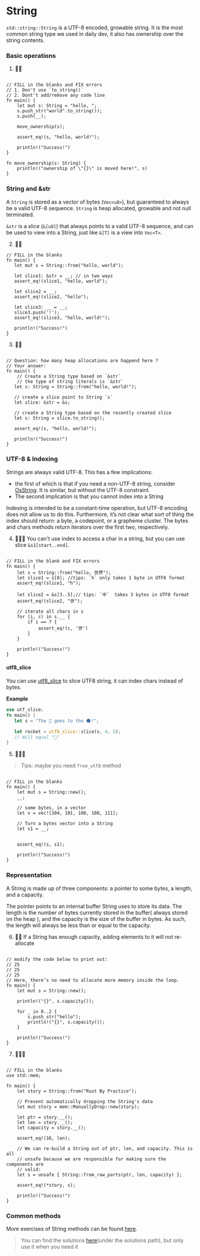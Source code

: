 # String
`std::string::String` is a UTF-8 encoded, growable string. It is the most common string type we used in daily dev, it also has ownership over the string contents.

### Basic operations
1. 🌟🌟
```rust,editable

// FILL in the blanks and FIX errors
// 1. Don't use `to_string()`
// 2. Dont't add/remove any code line
fn main() {
    let mut s: String = "hello, ";
    s.push_str("world".to_string());
    s.push(__);

    move_ownership(s);

    assert_eq!(s, "hello, world!");

    println!("Success!")
}

fn move_ownership(s: String) {
    println!("ownership of \"{}\" is moved here!", s)
}
```

### String and &str
A `String` is stored as a vector of bytes (`Vec<u8>`), but guaranteed to always be a valid UTF-8 sequence. `String` is heap allocated, growable and not null terminated.

`&str` is a slice (`&[u8]`) that always points to a valid UTF-8 sequence, and can be used to view into a String, just like `&[T]` is a view into `Vec<T>`.

2. 🌟🌟
```rust,editable
// FILL in the blanks
fn main() {  
   let mut s = String::from("hello, world");

   let slice1: &str = __; // in two ways
   assert_eq!(slice1, "hello, world");

   let slice2 = __;
   assert_eq!(slice2, "hello");

   let slice3: __ = __; 
   slice3.push('!');
   assert_eq!(slice3, "hello, world!");

   println!("Success!")
}
```

3. 🌟🌟
```rust,editable

// Question: how many heap allocations are happend here ?
// Your answer: 
fn main() {  
    // Create a String type based on `&str`
    // the type of string literals is `&str`
   let s: String = String::from("hello, world!");

   // create a slice point to String `s`
   let slice: &str = &s;

   // create a String type based on the recently created slice
   let s: String = slice.to_string();

   assert_eq!(s, "hello, world!");

   println!("Success!")
}
```

### UTF-8 & Indexing
Strings are always valid UTF-8. This has a few implications:

- the first of which is that if you need a non-UTF-8 string, consider [OsString](https://doc.rust-lang.org/stable/std/ffi/struct.OsString.html). It is similar, but without the UTF-8 constraint. 
- The second implication is that you cannot index into a String

Indexing is intended to be a constant-time operation, but UTF-8 encoding does not allow us to do this. Furthermore, it’s not clear what sort of thing the index should return: a byte, a codepoint, or a grapheme cluster. The bytes and chars methods return iterators over the first two, respectively.

4. 🌟🌟🌟 You can't use index to access a char in a string, but you can use slice `&s1[start..end]`.

```rust,editable

// FILL in the blank and FIX errors
fn main() {
    let s = String::from("hello, 世界");
    let slice1 = s[0]; //tips: `h` only takes 1 byte in UTF8 format
    assert_eq!(slice1, "h");

    let slice2 = &s[3..5];// tips: `中`  takes 3 bytes in UTF8 format
    assert_eq!(slice2, "世");
    
    // iterate all chars in s
    for (i, c) in s.__ {
        if i == 7 {
            assert_eq!(c, '世')
        }
    }

    println!("Success!")
}
```


#### utf8_slice
You can use [utf8_slice](https://docs.rs/utf8_slice/1.0.0/utf8_slice/fn.slice.html) to slice UTF8 string, it can index chars instead of bytes.

**Example**
```rust
use utf_slice;
fn main() {
   let s = "The 🚀 goes to the 🌑!";

   let rocket = utf8_slice::slice(s, 4, 5);
   // Will equal "🚀"
}
```


5. 🌟🌟🌟
> Tips: maybe you need `from_utf8` method

```rust,editable

// FILL in the blanks
fn main() {
    let mut s = String::new();
    __;

    // some bytes, in a vector
    let v = vec![104, 101, 108, 108, 111];

    // Turn a bytes vector into a String
    let s1 = __;
    
    
    assert_eq!(s, s1);

    println!("Success!")
}
```

### Representation
A String is made up of three components: a pointer to some bytes, a length, and a capacity. 

The pointer points to an internal buffer String uses to store its data. The length is the number of bytes currently stored in the buffer( always stored on the heap ), and the capacity is the size of the buffer in bytes. As such, the length will always be less than or equal to the capacity.

6. 🌟🌟 If a String has enough capacity, adding elements to it will not re-allocate
```rust,editable

// modify the code below to print out: 
// 25
// 25
// 25
// Here, there’s no need to allocate more memory inside the loop.
fn main() {
    let mut s = String::new();

    println!("{}", s.capacity());

    for _ in 0..2 {
        s.push_str("hello");
        println!("{}", s.capacity());
    }

    println!("Success!")
}
```

7. 🌟🌟🌟
```rust,editable

// FILL in the blanks
use std::mem;

fn main() {
    let story = String::from("Rust By Practice");

    // Prevent automatically dropping the String's data
    let mut story = mem::ManuallyDrop::new(story);

    let ptr = story.__();
    let len = story.__();
    let capacity = story.__();

    assert_eq!(16, len);

    // We can re-build a String out of ptr, len, and capacity. This is all
    // unsafe because we are responsible for making sure the components are
    // valid:
    let s = unsafe { String::from_raw_parts(ptr, len, capacity) };

    assert_eq!(*story, s);

    println!("Success!")
}
```


### Common methods
More exercises of String methods can be found [here](../std/String.md).

> You can find the solutions [here](https://github.com/sunface/rust-by-practice)(under the solutions path), but only use it when you need it